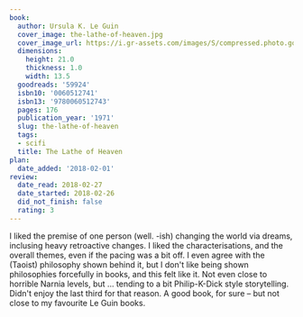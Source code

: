 ```yaml
---
book:
  author: Ursula K. Le Guin
  cover_image: the-lathe-of-heaven.jpg
  cover_image_url: https://i.gr-assets.com/images/S/compressed.photo.goodreads.com/books/1433084322l/59924._SX98_.jpg
  dimensions:
    height: 21.0
    thickness: 1.0
    width: 13.5
  goodreads: '59924'
  isbn10: '0060512741'
  isbn13: '9780060512743'
  pages: 176
  publication_year: '1971'
  slug: the-lathe-of-heaven
  tags:
  - scifi
  title: The Lathe of Heaven
plan:
  date_added: '2018-02-01'
review:
  date_read: 2018-02-27
  date_started: 2018-02-26
  did_not_finish: false
  rating: 3
---
```


I liked the premise of one person (well. -ish) changing the world via dreams, inclusing heavy retroactive changes. I liked the characterisations, and the overall themes, even if the pacing was a bit off. I even agree with the (Taoist) philosophy shown behind it, but I don't like being shown philosophies forcefully in books, and this felt like it. Not even close to horrible Narnia levels, but … tending to a bit Philip-K-Dick style storytelling. Didn't enjoy the last third for that reason. A good book, for sure – but not close to my favourite Le Guin books.
